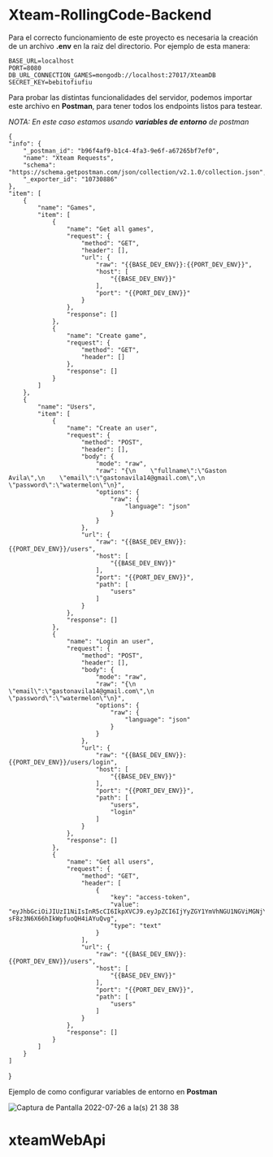 # Xteam-RollingCode-Backend

Para el correcto funcionamiento de este proyecto es necesaria la creación de un archivo **.env** en la raiz del directorio. Por ejemplo de esta manera:

    BASE_URL=localhost
    PORT=8080
    DB_URL_CONNECTION_GAMES=mongodb://localhost:27017/XteamDB
    SECRET_KEY=bebitofiufiu

Para probar las distintas funcionalidades del servidor, podemos importar este archivo en **Postman**, para tener todos los endpoints listos para testear. 

*NOTA:  En este caso estamos usando **variables de entorno** de postman*

    {
	"info": {
		"_postman_id": "b96f4af9-b1c4-4fa3-9e6f-a67265bf7ef0",
		"name": "Xteam Requests",
		"schema": "https://schema.getpostman.com/json/collection/v2.1.0/collection.json",
		"_exporter_id": "10730886"
	},
	"item": [
		{
			"name": "Games",
			"item": [
				{
					"name": "Get all games",
					"request": {
						"method": "GET",
						"header": [],
						"url": {
							"raw": "{{BASE_DEV_ENV}}:{{PORT_DEV_ENV}}",
							"host": [
								"{{BASE_DEV_ENV}}"
							],
							"port": "{{PORT_DEV_ENV}}"
						}
					},
					"response": []
				},
				{
					"name": "Create game",
					"request": {
						"method": "GET",
						"header": []
					},
					"response": []
				}
			]
		},
		{
			"name": "Users",
			"item": [
				{
					"name": "Create an user",
					"request": {
						"method": "POST",
						"header": [],
						"body": {
							"mode": "raw",
							"raw": "{\n    \"fullname\":\"Gaston Avila\",\n    \"email\":\"gastonavila14@gmail.com\",\n    \"password\":\"watermelon\"\n}",
							"options": {
								"raw": {
									"language": "json"
								}
							}
						},
						"url": {
							"raw": "{{BASE_DEV_ENV}}:{{PORT_DEV_ENV}}/users",
							"host": [
								"{{BASE_DEV_ENV}}"
							],
							"port": "{{PORT_DEV_ENV}}",
							"path": [
								"users"
							]
						}
					},
					"response": []
				},
				{
					"name": "Login an user",
					"request": {
						"method": "POST",
						"header": [],
						"body": {
							"mode": "raw",
							"raw": "{\n    \"email\":\"gastonavila14@gmail.com\",\n    \"password\":\"watermelon\"\n}",
							"options": {
								"raw": {
									"language": "json"
								}
							}
						},
						"url": {
							"raw": "{{BASE_DEV_ENV}}:{{PORT_DEV_ENV}}/users/login",
							"host": [
								"{{BASE_DEV_ENV}}"
							],
							"port": "{{PORT_DEV_ENV}}",
							"path": [
								"users",
								"login"
							]
						}
					},
					"response": []
				},
				{
					"name": "Get all users",
					"request": {
						"method": "GET",
						"header": [
							{
								"key": "access-token",
								"value": "eyJhbGciOiJIUzI1NiIsInR5cCI6IkpXVCJ9.eyJpZCI6IjYyZGY1YmVhNGU1NGViMGNjYzRhZmY0YiIsImVtYWlsIjoiZ2FzdG9uYXZpbGExNEBnbWFpbC5jb20iLCJpYXQiOjE2NTg5MTg4OTYsImV4cCI6MTY1ODk1NDg5Nn0.XCEeBzdVIMcplE-sF8z3N6X66hIkWpfuoQH4iAYuQvg",
								"type": "text"
							}
						],
						"url": {
							"raw": "{{BASE_DEV_ENV}}:{{PORT_DEV_ENV}}/users",
							"host": [
								"{{BASE_DEV_ENV}}"
							],
							"port": "{{PORT_DEV_ENV}}",
							"path": [
								"users"
							]
						}
					},
					"response": []
				}
			]
		}
	]
}

Ejemplo de como configurar variables de entorno en **Postman**

![Captura de Pantalla 2022-07-26 a la(s) 21 38 38](https://user-images.githubusercontent.com/24501982/181136240-cbb31300-f2d5-4030-bbf5-9d843a8febf1.png)

# xteamWebApi
